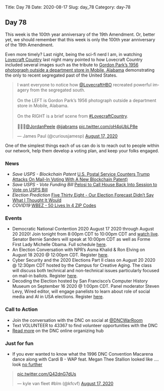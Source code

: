 Title: Day 78
Date: 2020-08-17
Slug: day_78
Category: day-78

## Day 78

This week is the 100th year anniversary of the 19th Amendment. Or, better yet, we should remember that this week is only the 100th year anniversary of the 19th Amendment.

Even more timely? Last night, being the sci-fi nerd I am, in watching [Lovecraft Country](https://www.wired.com/story/lovecraft-country-essay/) last night many pointed to how Lovecraft Country included several images such as the tribute to [Gordon Park’s 1956 photograph outside a department store in Mobile, Alabama](https://www.newsweek.com/lovecraft-country-gordon-parks-photos-1525235) demonstrating the only to recent segregated past of the United States.

<blockquote class="twitter-tweet"><p lang="en" dir="ltr">I want everyone to notice how <a href="https://twitter.com/LovecraftHBO?ref_src=twsrc%5Etfw">@LovecraftHBO</a> recreated powerful imagery from the segregated south. <br><br>On the LEFT is Gordon Park’s 1956 photograph outside a department store in Mobile, Alabama. <br><br>On the RIGHT is a brief scene from <a href="https://twitter.com/hashtag/LovecraftCountry?src=hash&amp;ref_src=twsrc%5Etfw">#LovecraftCountry</a>. <br><br>👏👏👏<a href="https://twitter.com/JordanPeele?ref_src=twsrc%5Etfw">@JordanPeele</a> <a href="https://twitter.com/jjabrams?ref_src=twsrc%5Etfw">@jjabrams</a> <a href="https://t.co/oH4qUbLP8e">pic.twitter.com/oH4qUbLP8e</a></p>&mdash; James Paul (@curiousjamesp) <a href="https://twitter.com/curiousjamesp/status/1295181163238166528?ref_src=twsrc%5Etfw">August 17, 2020</a></blockquote> <script async src="https://platform.twitter.com/widgets.js" charset="utf-8"></script>

One of the simplest things each of us can do is to reach out to people within our network, help them develop a voting plan, and keep your folks engaged.   

### News

- *Save USPS - Blockchain Patent* [U.S. Postal Service Counters Trump Attacks On Mail-In Voting With A New Blockchain Patent)](https://www.forbes.com/sites/jasonbrett/2020/08/13/us-post-counters-trump-attacks-on-mail-in-voting-with-a-new-blockchain-patent/#5e0a28385b43)
- *Save USPS - Vote Funding Bill* [Pelosi to Call House Back Into Session to Vote on USPS Bill](https://news.wttw.com/2020/08/16/pelosi-call-house-back-session-vote-usps-bill)
- *Election Prediction* [Five Thirty Eight - Our Election Forecast Didn’t Say What I Thought It Would](https://fivethirtyeight.com/features/our-election-forecast-didnt-say-what-i-thought-it-would/) 
- *COVID19* [WBEZ - 50 Lives In 4 ZIP Codes](https://www.wbez.org/stories/a-perfect-storm-50-lives-and-4-zip-codes-tell-chicagos-story-of-covid-19-inequality/50b822ae-523e-47fa-a823-3c6a1c3ee12f?utm_source=SFMC&utm_medium=email&utm_campaign=Daily_Newsletter_Daily-Rundown_%2020200817)

### Events

- Democratic National Contention 2020 August 17 2020 through August 20 2020!  Join tonight from 8:00pm CDT to 10:00pm CDT and [watch live](https://www.demconvention.com/). Senator Bernie Sanders will speak at 10:00pm CDT as well as Forme First Lady Michelle Obama. Full schedule [here](https://www.demconvention.com/schedule-and-speakers/).
- An Election Conversation with NPR’s Asma Khalid & Ron Elving on August 18 2020 @ 12:00pm CDT. Register [here](https://www.eventbrite.com/e/an-election-conversation-with-nprs-asma-khalid-ron-elving-tickets-116633868039?aff=ebdssbonlinesearch).
- Cyber Security and the 2020 Elections Part II class on August 20 2020 @ 12:30pm CDT hosted by the Campus for Creative Aging. The class will discuss both technical and non-technical issues particularly focused on mail-in ballots. Register [here](https://www.eventbrite.com/e/cyber-security-and-the-2020-elections-part-ii-tickets-114694018898?aff=ebdssbonlinesearch).
- Decoding the Election hosted by San Francisco’s Computer History Museum on September 16 2020 @ 1:00pm CDT. Panel moderator Steven Levy, Wired editor, will engage panelists to learn about role of social media and AI in USA elections. Register [here](https://www.eventbrite.com/e/decoding-the-election-tickets-116013187567?aff=ebdssbonlinesearch).

### Call to Action

- Join the conversation with the DNC on social at [@DNCWarRoom](https://twitter.com/DNCWarRoom)
- Text VOLUNTEER to 43367 to find volunteer opportunities with the DNC
- [Read more](https://democrats.org/online-organizing-2/) on the DNC online organizing hub

### Just for fun

- If you ever wanted to know what the 1996 DNC Convention Macarena dance along with Cardi B - WAP feat. Megan Thee Stallion looked like …. look [no further](https://twitter.com/onlinegirl2020/status/1295355194956447744 )

<blockquote class="twitter-tweet"><p lang="und" dir="ltr"> <a href="https://t.co/Q42dnG7dUs">pic.twitter.com/Q42dnG7dUs</a></p>&mdash; kyle van fleet #blm (@kfcvf) <a href="https://twitter.com/kfcvf/status/1295386958886252546?ref_src=twsrc%5Etfw">August 17, 2020</a></blockquote> <script async src="https://platform.twitter.com/widgets.js" charset="utf-8"></script>

